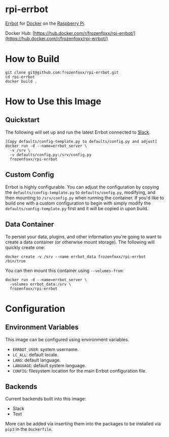 # rpi-errbot
[Errbot](http://errbot.io/en/latest/) for [Docker](https://www.docker.com) on the [Raspberry Pi](https://www.raspberrypi.org).

Docker Hub: [https://hub.docker.com/r/frozenfoxx/rpi-errbot/](https://hub.docker.com/r/frozenfoxx/rpi-errbot/)

# How to Build
```
git clone git@github.com:frozenfoxx/rpi-errbot.git
cd rpi-errbot
docker build .
```

# How to Use this Image
## Quickstart
The following will set up and run the latest Errbot connected to [Slack](https://slack.com).

```
[Copy defaults/config-template.py to defaults/config.py and adjust]
docker run -d --name=errbot_server \
  -v /srv \
  -v defaults/config.py:/srv/config.py
  frozenfoxx/rpi-errbot
```

## Custom Config
Errbot is highly configurable.  You can adjust the configuration by copying the `defaults/config-template.py` to `defaults/config.py`, modifying, and then mounting to `/srv/config.py` when running the container.  If you'd like to build one with a custom configuration to begin with simply modify the `defaults/config-template.py` first and it will be copied in upon build.

## Data Container
To persist your data, plugins, and other information you're going to want to create a data container (or otherwise mount storage).  The following will quickly create one:

```
docker create -v /srv --name errbot_data frozenfoxx/rpi-errbot /bin/true
```

You can then mount this container using `--volumes-from`:

```
docker run -d --name=errbot_server \
  -volumes errbot_data:/srv \
  frozenfoxx/rpi-errbot
```

# Configuration
## Environment Variables
This image can be configured using environment variables.

* `ERRBOT_USER`: system username.
* `LC_ALL`: default locale.
* `LANG`: default language.
* `LANGUAGE`: default system language.
* `CONFIG`: filesystem location for the main Errbot configuration file.

## Backends
Current backends built into this image:
* Slack
* Text

More can be added via inserting them into the packages to be installed via `pip3` in the `Dockerfile`.
